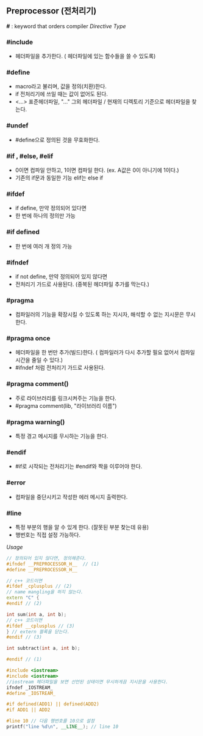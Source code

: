 ## Preprocessor (전처리기)
  **#** : keyword that orders compiler
_Directive Type_  
### #include
 * 헤더파일을 추가한다. ( 헤더파일에 있는 함수들을 쓸 수 있도록)
### #define  
 * macro라고 불리며, 값을 정의(치환)한다.
 * if 전처리기에 쓰일 때는 값이 없어도 된다.
 * <...> 표준헤더파일, "..." 그외 헤더파일 / 현재의 디렉토리 기준으로 헤더파일을 찾는다.
### #undef
 * #define으로 정의된 것을 무효화한다.
### #if , #else, #elif
 * 0이면 컴파일 안하고, 1이면 컴파일 한다. (ex. A값은 0이 아니기에 1이다.) 
 * 기존의 if문과 동일한 기능 elif는 else if
### #ifdef
 * if define, 만약 정의되어 있다면
 * 한 번에 하나의 정의만 가능
### #if defined
 * 한 번에 여러 개 정의 가능
### #ifndef
 * if not define, 만약 정의되어 있지 않다면  
 * 전처리기 가드로 사용된다. (중복된 헤더파일 추가를 막는다.)
### #pragma
  * 컴파일러의 기능을 확장시킬 수 있도록 하는 지시자, 해석할 수 없는 지시문은 무시한다.
### #pragma once
 * 헤더파일을 한 번만 추가(빌드)한다. ( 컴파일러가 다시 추가할 필요 없어서 컴파일시간을 줄일 수 있다.)
 * #ifndef 처럼 전처리기 가드로 사용된다.
### #pragma comment()
 * 주로 라이브러리를 링크시켜주는 기능을 한다.  
  * #pragma comment(lib, "라이브러리 이름")
### #pragma warning()
 * 특정 경고 메시지를 무시하는 기능을 한다.
### #endif
 * #if로 시작되는 전처리기는 #endif와 짝을 이루어야 한다.  
### #error
 * 컴파일을 중단시키고 작성한 에러 메시지 출력한다.
### #line
 * 특정 부분의 행을 알 수 있게 한다. (잘못된 부분 찾는데 유용)
 * 행번호는 직접 설정 가능하다.
 
_Usage_
```c++
// 정의되어 있지 않다면, 정의해준다.
#ifndef __PREPROCESSOR_H__  // (1)
#define __PREPROCESSOR_H__

// c++ 코드이면
#ifdef _cplusplus // (2)
// name mangling을 하지 않는다.
extern "C" {
#endif // (2)

int sum(int a, int b);
// c++ 코드이면 
#ifdef __cplusplus // (3)
} // extern 블록을 닫는다.
#endif // (3)

int subtract(int a, int b);

#endif // (1)
```
```c++
#include <iostream>
#include <iostream>
//iostream 헤더파일을 보면 선언된 상태이면 무시하게끔 지시문을 사용한다.
ifndef _IOSTREAM_
#define _IOSTREAM_
```
```c++
#if defined(ADD1) || defined(ADD2)
#if ADD1 || ADD2  

#line 10 // 다음 행번호를 10으로 설정
printf("line %d\n", __LINE__); // line 10
```

